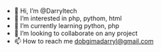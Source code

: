 - 👋 Hi, I’m @Darryltech
- 👀 I’m interested in php, pythom, html
- 🌱 I’m currently learning python, php
- 💞️ I’m looking to collaborate on any project
- 📫 How to reach me dobgimadarryl@gmail.com

<!---
Darryltech/Darryltech is a ✨ special ✨ repository because its `README.md` (this file) appears on your GitHub profile.
You can click the Preview link to take a look at your changes.
--->
